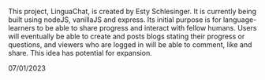 This project, LinguaChat, is created by Esty Schlesinger.
It is currently being built using nodeJS, vanillaJS and express.
Its initial purpose is for language-learners to be able to share progress and interact with fellow humans.
Users will eventually be able to create and posts blogs stating their progress or questions, and viewers who are logged in will be able to comment, like and share.
This idea has potential for expansion.


07/01/2023